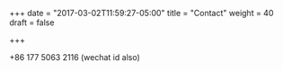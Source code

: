 +++
date = "2017-03-02T11:59:27-05:00"
title = "Contact"
weight = 40
draft = false

+++

+86 177 5063 2116 (wechat id also)